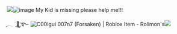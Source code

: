 <img src="blob:chrome-untrusted://media-app/b1a7c607-20a5-4b3e-a2dd-4aacaf7d1a37" />![image](https://github.com/user-attachments/assets/7bea4c18-07ba-4444-b937-ed28c7caefcc)
My Kid is missing please help me!!!

ִֶָ𓂃 ࣪ ִֶָ🐇་༘࿐  <img src="https://tr.rbxcdn.com/180DAY-b86ded0a2c1592423f8f818e5bffb040/420/420/Hat/Webp/noFilter" alt="C00lgui 007n7 (Forsaken) | Roblox Item - Rolimon&#39;s"/>![](https://github.com/user-attachments/36bb09ef-655e-43d6-9ea5-a7f4cf05603d)
